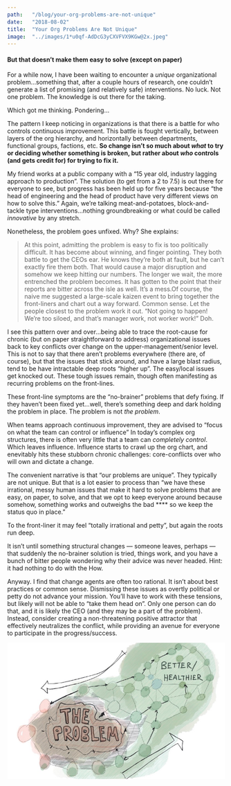 ```yaml
---
path:	"/blog/your-org-problems-are-not-unique"
date:	"2018-08-02"
title:	"Your Org Problems Are Not Unique"
image:	"../images/1*u0qf-AdDcG3yCXVFVX9KGw@2x.jpeg"
---
```


#### But that doesn’t make them easy to solve (except on paper)

For a while now, I have been waiting to encounter a *unique* organizational problem…something that, after a couple hours of research, one couldn’t generate a list of promising (and relatively safe) interventions. No luck. Not one problem. The knowledge is out there for the taking.

Which got me thinking. Pondering…

The pattern I keep noticing in organizations is that there is a battle for who controls continuous improvement. This battle is fought vertically, between layers of the org hierarchy, and horizontally between departments, functional groups, factions, etc. **So change isn’t so much about *what* to try or deciding whether something is broken, but rather about *who* controls (and gets credit for) for trying to fix it.**

My friend works at a public company with a “15 year old, industry lagging approach to production”. The solution (to get from a 2 to 7.5) is out there for everyone to see, but progress has been held up for five years because “the head of engineering and the head of product have very different views on how to solve this.” Again, we’re talking meat-and-potatoes, block-and-tackle type interventions…nothing groundbreaking or what could be called *innovative* by any stretch.

Nonetheless, the problem goes unfixed. Why? She explains:


> At this point, admitting the problem is easy to fix is too politically difficult. It has become about winning, and finger pointing. They both battle to get the CEOs ear. He knows they’re both at fault, but he can’t exactly fire them both. That would cause a major disruption and somehow we keep hitting our numbers. The longer we wait, the more entrenched the problem becomes. It has gotten to the point that their reports are bitter across the isle as well. It’s a mess.Of course, the naive me suggested a large-scale kaizen event to bring together the front-liners and chart out a way forward. Common sense. Let the people closest to the problem work it out. “Not going to happen! We’re too siloed, and that’s manager work, not worker work!” Doh.

I see this pattern over and over…being able to trace the root-cause for chronic (but on paper straightforward to address) organizational issues back to key conflicts over change on the upper-management/senior level. This is not to say that there aren’t problems everywhere (there are, of course), but that the issues that stick around, and have a large blast radius, tend to be have intractable deep roots “higher up”. The easy/local issues get knocked out. These tough issues remain, though often manifesting as recurring problems on the front-lines.

These front-line symptoms are the “no-brainer” problems that defy fixing. If they haven’t been fixed yet…well, there’s something deep and dark holding the problem in place. The problem is not *the problem*.

When teams approach continuous improvement, they are advised to “focus on what the team can control or influence” In today’s complex org structures, there is often very little that a team can *completely control*. Which leaves influence. Influence starts to crawl up the org chart, and enevitably hits these stubborn chronic challenges: core-conflicts over who will own and dictate a change.

The convenient narrative is that “our problems are unique”. They typically are not unique. But that is a lot easier to process than “we have these irrational, messy human issues that make it hard to solve problems that are easy, on paper, to solve, and that we opt to keep everyone around because somehow, something works and outweighs the bad **** so we keep the status quo in place.”

To the front-liner it may feel “totally irrational and petty”, but again the roots run deep.

It isn’t until something structural changes — someone leaves, perhaps — that suddenly the no-brainer solution is tried, things work, and you have a bunch of bitter people wondering why their advice was never headed. Hint: it had nothing to do with the How.

Anyway. I find that change agents are often too rational. It isn’t about best practices or common sense. Dismissing these issues as overtly political or petty do not advance your mission. You’ll have to work with these tensions, but likely will not be able to “take them head on”. Only one person can do that, and it is likely the CEO (and they may be a part of the problem). Instead, consider creating a non-threatening positive attractor that effectively neutralizes the conflict, while providing an avenue for everyone to participate in the progress/success.

![](../images/1*u0qf-AdDcG3yCXVFVX9KGw@2x.jpeg)
